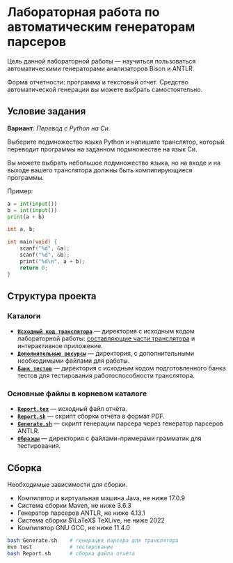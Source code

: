 # Лабораторная работа по автоматическим генераторам парсеров

Цель данной лабораторной работы — научиться пользоваться автоматическими генераторами анализаторов Bison и ANTLR.

Форма отчетности: программа и текстовый отчет. Средство автоматической генерации вы можете выбрать самостоятельно.

## Условие задания

**Вариант**: *Перевод с Python на Си*.

Выберите подмножество языка Python и напишите транслятор, который переводит программы на заданном подмножестве на язык Си.

Вы можете выбрать небольшое подмножество языка, но на входе и на выходе вашего транслятора должны быть компилирующиеся программы.

Пример:

```python
a = int(input())
b = int(input())
print(a + b)
```

```c
int a, b;

int main(void) {
    scanf("%d", &a);
    scanf("%d", &b);
    print("%d\n", a + b);
    return 0;
}
```

## Структура проекта

### Каталоги

* [**`Исходный код транслятора`**](src/main/java/bakturin/lab3/) — директория с исходным кодом лабораторной работы: [составляющие части транслятора](src/main/java/bakturin/lab3/py2c/) и интерактивное приложение.
* [**`Дополнительные ресурсы`**](src/main/resources/) — директория, с дополнительными необходимыми файлами для работы.
* [**`Банк тестов`**](src/test/) — директория с исходным кодом подготовленного банка тестов для тестирования работоспособности транслятора.

### Основные файлы в корневом каталоге

* [**`Report.tex`**](Report.tex) — исходный файл отчёта.
* [**`Report.sh`**](Report.sh) — скрипт сборки отчёта в формат PDF.
* [**`Generate.sh`**](Generate.sh) — скрипт генерации парсера через генератор парсеров ANTLR.
* [**`Образцы`**](samples/) — директория с файлами-примерами грамматик для тестирования.

## Сборка

Необходимые зависимости для сборки.

* Компилятор и виртуальная машина Java, не ниже 17.0.9
* Система сборки Maven, не ниже 3.6.3
* Генератор парсеров ANTLR, не ниже 4.13.1
* Система сборки $\LaTeX$ TeXLive, не ниже 2022
* Компилятор GNU GCC, не ниже 11.4.0

```bash
bash Generate.sh    # генерация парсера для транслятора
mvn test            # тестирование
bash Report.sh      # сборка файла отчёта
```
